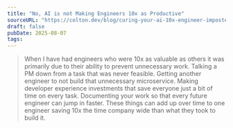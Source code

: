 ```yaml
---
title: "No, AI is not Making Engineers 10x as Productive"
sourceURL: "https://colton.dev/blog/curing-your-ai-10x-engineer-imposter-syndrome/"
draft: false
pubDate: 2025-08-07
tags: 
---
```


> When I have had engineers who were 10x as valuable as others it was primarily due to their ability to prevent unnecessary work. Talking a PM down from a task that was never feasible. Getting another engineer to not build that unnecessary microservice. Making developer experience investments that save everyone just a bit of time on every task. Documenting your work so that every future engineer can jump in faster. These things can add up over time to one engineer saving 10x the time company wide than what they took to build it.
